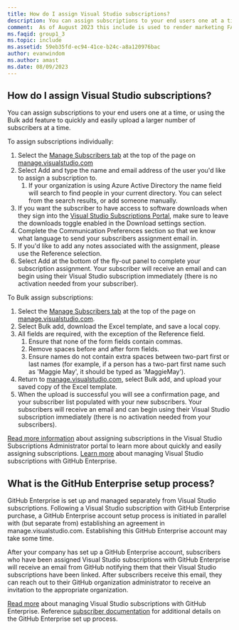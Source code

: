```yaml
---
title: How do I assign Visual Studio subscriptions?
description: You can assign subscriptions to your end users one at a time, or using the Bulk add feature to quickly and easily upload a larger...
comment:  As of August 2023 this include is used to render marketing FAQ content for VS Subscriptions in the following portals - VSCom, Manage, and My portals. It was not used for learn.microsoft.com content at that time.  SMEs are Evan Windom and Larissa Crawford of Red Door Collaborative and Sharvari Dighe.
ms.faqid: group1_3
ms.topic: include
ms.assetid: 59eb35fd-ec94-41ce-b24c-a8a120976bac
author: evanwindom
ms.author: amast
ms.date: 08/09/2023
---
```


## How do I assign Visual Studio subscriptions?

You can assign subscriptions to your end users one at a time, or using the Bulk add feature to quickly and easily upload a larger number of subscribers at a time.

To assign subscriptions individually:

1. Select the [Manage Subscribers tab](https://manage.visualstudio.com/subscribers) at the top of the page on [manage.visualstudio.com](https://manage.visualstudio.com)
2. Select Add and type the name and email address of the user you'd like to assign a subscription to.
    1. If your organization is using Azure Active Directory the name field will search to find people in your current directory. You can select from the search results, or add someone manually.
3. If you want the subscriber to have access to software downloads when they sign into the [Visual Studio Subscriptions Portal](https://my.visualstudio.com/), make sure to leave the downloads toggle enabled in the Download settings section.
4. Complete the Communication Preferences section so that we know what language to send your subscribers assignment email in.
5. If you'd like to add any notes associated with the assignment, please use the Reference selection.
6. Select Add at the bottom of the fly-out panel to complete your subscription assignment. Your subscriber will receive an email and can begin using their Visual Studio subscription immediately (there is no activation needed from your subscriber).

To Bulk assign subscriptions:

1. Select the [Manage Subscribers tab](https://manage.visualstudio.com/subscribers) at the top of the page on [manage.visualstudio.com](https://manage.visualstudio.com).
2. Select Bulk add, download the Excel template, and save a local copy.
3. All fields are required, with the exception of the Reference field.
    1. Ensure that none of the form fields contain commas.
    2. Remove spaces before and after form fields.
    3. Ensure names do not contain extra spaces between two-part first or last names (for example, if a person has a two-part first name such as 'Maggie May', it should be typed as 'MaggieMay').
4. Return to [manage.visualstudio.com](https://manage.visualstudio.com), select Bulk add, and upload your saved copy of the Excel template.
5. When the upload is successful you will see a confirmation page, and your subscriber list populated with your new subscribers. Your subscribers will receive an email and can begin using their Visual Studio subscription immediately (there is no activation needed from your subscribers).

[Read more information](https://learn.microsoft.com/visualstudio/subscriptions/assign-license#add-a-single-subscriber) about assigning subscriptions in the Visual Studio Subscriptions Administrator portal to learn more about quickly and easily assigning subscriptions.  [Learn more](https://learn.microsoft.com/visualstudio/subscriptions/assign-github) about managing Visual Studio subscriptions with GitHub Enterprise. 

## What is the GitHub Enterprise setup process? 

GitHub Enterprise is set up and managed separately from Visual Studio subscriptions. Following a Visual Studio subscription with GitHub Enterprise purchase, a GitHub Enterprise account setup process is initiated in parallel with (but separate from) establishing an agreement in manage.visualstudio.com. Establishing this GitHub Enterprise account may take some time.  

After your company has set up a GitHub Enterprise account, subscribers who have been assigned Visual Studio subscriptions with GitHub Enterprise will receive an email from GitHub notifying them that their Visual Studio subscriptions have been linked. After subscribers receive this email, they can reach out to their GitHub organization administrator to receive an invitation to the appropriate organization. 

[Read more](https://learn.microsoft.com/visualstudio/subscriptions/assign-github) about managing Visual Studio subscriptions with GitHub Enterprise. Reference [subscriber documentation](https://learn.microsoft.com/visualstudio/subscriptions/access-github) for additional details on the GitHub Enterprise set up process. 
